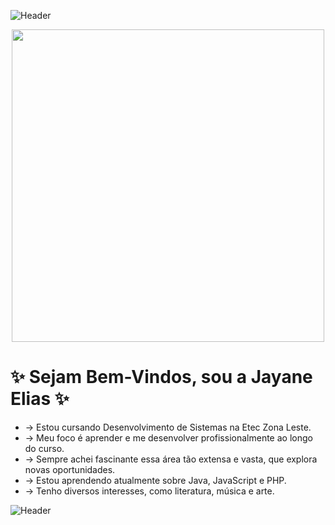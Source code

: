![Header](https://capsule-render.vercel.app/api?type=waving&height=100&section=header&background=87CEFA,C8A2C8)
<p align="center">
  <img src="https://media4.giphy.com/media/v1.Y2lkPTc5MGI3NjExMDY3aHhncHM2YTlvdmMyaXNucXN6Z2s5bmg2bjBpbDM4eTA4NjA3eiZlcD12MV9pbnRlcm5hbF9naWZfYnlfaWQmY3Q9Zw/KEATEV6uaagupaQEXW/giphy.gif" width="500">
</p>



 
 #  ✨ Sejam Bem-Vindos, sou a Jayane Elias ✨

- -> Estou cursando Desenvolvimento de Sistemas na Etec Zona Leste.
- -> Meu foco é aprender e me desenvolver profissionalmente ao longo do curso. 
- -> Sempre achei fascinante essa área tão extensa e vasta, que explora novas oportunidades.
- -> Estou aprendendo atualmente sobre Java, JavaScript e PHP.
- -> Tenho diversos interesses, como literatura, música e arte.
  
![Header](https://capsule-render.vercel.app/api?type=waving&height=100&section=header&background=87CEFA,C8A2C8)





